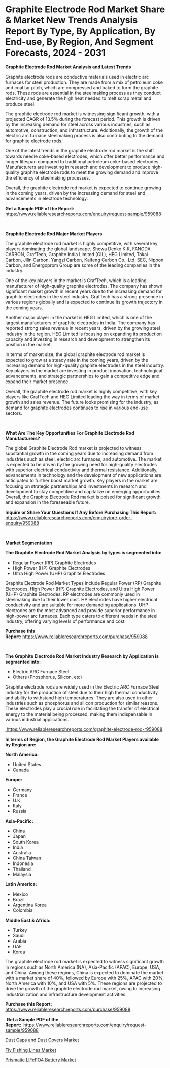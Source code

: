 <p><h1>Graphite Electrode Rod Market Share & Market New Trends Analysis Report By Type, By Application, By End-use, By Region, And Segment Forecasts, 2024 - 2031</h1></p><p><strong>Graphite Electrode Rod Market Analysis and Latest Trends</strong></p>
<p><p>Graphite electrode rods are conductive materials used in electric arc furnaces for steel production. They are made from a mix of petroleum coke and coal tar pitch, which are compressed and baked to form the graphite rods. These rods are essential in the steelmaking process as they conduct electricity and generate the high heat needed to melt scrap metal and produce steel.</p><p>The graphite electrode rod market is witnessing significant growth, with a projected CAGR of 13.5% during the forecast period. This growth is driven by the increasing demand for steel across various industries, such as automotive, construction, and infrastructure. Additionally, the growth of the electric arc furnace steelmaking process is also contributing to the demand for graphite electrode rods.</p><p>One of the latest trends in the graphite electrode rod market is the shift towards needle coke-based electrodes, which offer better performance and longer lifespan compared to traditional petroleum coke-based electrodes. Manufacturers are investing in research and development to produce high-quality graphite electrode rods to meet the growing demand and improve the efficiency of steelmaking processes.</p><p>Overall, the graphite electrode rod market is expected to continue growing in the coming years, driven by the increasing demand for steel and advancements in electrode technology.</p></p>
<p><strong>Get a Sample PDF of the Report:&nbsp;</strong> <a href="https://www.reliableresearchreports.com/enquiry/request-sample/959088">https://www.reliableresearchreports.com/enquiry/request-sample/959088</a></p>
<p>&nbsp;</p>
<p><strong>Graphite Electrode Rod Major Market Players</strong></p>
<p><p>The graphite electrode rod market is highly competitive, with several key players dominating the global landscape. Showa Denko K.K, FANGDA CARBON, GrafTech, Graphite India Limited (GIL), HEG Limited, Tokai Carbon, Jilin Carbon, Yangzi Carbon, Kaifeng Carbon Co., Ltd, SEC, Nippon Carbon, and Energoprom Group are some of the leading companies in the industry.</p><p>One of the key players in the market is GrafTech, which is a leading manufacturer of high-quality graphite electrodes. The company has shown significant market growth in recent years due to the increasing demand for graphite electrodes in the steel industry. GrafTech has a strong presence in various regions globally and is expected to continue its growth trajectory in the coming years.</p><p>Another major player in the market is HEG Limited, which is one of the largest manufacturers of graphite electrodes in India. The company has reported strong sales revenue in recent years, driven by the growing steel industry in the region. HEG Limited is focusing on expanding its production capacity and investing in research and development to strengthen its position in the market.</p><p>In terms of market size, the global graphite electrode rod market is expected to grow at a steady rate in the coming years, driven by the increasing demand for high-quality graphite electrodes in the steel industry. Key players in the market are investing in product innovation, technological advancements, and strategic partnerships to gain a competitive edge and expand their market presence.</p><p>Overall, the graphite electrode rod market is highly competitive, with key players like GrafTech and HEG Limited leading the way in terms of market growth and sales revenue. The future looks promising for the industry, as demand for graphite electrodes continues to rise in various end-use sectors.</p></p>
<p>&nbsp;</p>
<p><strong>What Are The Key Opportunities For Graphite Electrode Rod Manufacturers?</strong></p>
<p><p>The global Graphite Electrode Rod market is projected to witness substantial growth in the coming years due to increasing demand from industries such as steel, electric arc furnaces, and automotive. The market is expected to be driven by the growing need for high-quality electrodes with superior electrical conductivity and thermal resistance. Additionally, advancements in technology and the development of new applications are anticipated to further boost market growth. Key players in the market are focusing on strategic partnerships and investments in research and development to stay competitive and capitalize on emerging opportunities. Overall, the Graphite Electrode Rod market is poised for significant growth and expansion in the foreseeable future.</p></p>
<p><strong>Inquire or Share Your Questions If Any Before Purchasing This Report:</strong> <a href="https://www.reliableresearchreports.com/enquiry/pre-order-enquiry/959088">https://www.reliableresearchreports.com/enquiry/pre-order-enquiry/959088</a></p>
<p>&nbsp;</p>
<p><strong>Market Segmentation</strong></p>
<p><strong>The Graphite Electrode Rod Market Analysis by types is segmented into:</strong></p>
<p><ul><li>Regular Power (RP) Graphite Electrodes</li><li>High Power (HP) Graphite Electrodes</li><li>Ultra High Power (UHP) Graphite Electrodes</li></ul></p>
<p><p>Graphite Electrode Rod Market Types include Regular Power (RP) Graphite Electrodes, High Power (HP) Graphite Electrodes, and Ultra High Power (UHP) Graphite Electrodes. RP electrodes are commonly used in steelmaking due to their lower cost. HP electrodes have higher electrical conductivity and are suitable for more demanding applications. UHP electrodes are the most advanced and provide superior performance in high-power arc furnaces. Each type caters to different needs in the steel industry, offering varying levels of performance and cost.</p></p>
<p><strong>Purchase this Report:&nbsp;</strong><a href="https://www.reliableresearchreports.com/purchase/959088">https://www.reliableresearchreports.com/purchase/959088</a></p>
<p>&nbsp;</p>
<p><strong>The Graphite Electrode Rod Market Industry Research by Application is segmented into:</strong></p>
<p><ul><li>Electric ARC Furnace Steel</li><li>Others (Phosphorus, Silicon, etc)</li></ul></p>
<p><p>Graphite electrode rods are widely used in the Electric ARC Furnace Steel industry for the production of steel due to their high thermal conductivity and ability to withstand high temperatures. They are also used in other industries such as phosphorus and silicon production for similar reasons. These electrodes play a crucial role in facilitating the transfer of electrical energy to the material being processed, making them indispensable in various industrial applications.</p></p>
<p><a href="https://www.reliableresearchreports.com/graphite-electrode-rod-r959088">&nbsp;https://www.reliableresearchreports.com/graphite-electrode-rod-r959088</a></p>
<p><strong>In terms of Region, the Graphite Electrode Rod Market Players available by Region are:</strong></p>
<p>
    <p> <strong> North America: </strong>
        <ul>
            <li>United States</li>
            <li>Canada</li>
        </ul>
        </p> 
    <p> <strong> Europe: </strong>
        <ul>
            <li>Germany</li>
            <li>France</li>
            <li>U.K.</li>
            <li>Italy</li>
            <li>Russia</li>
        </ul>
        </p> 
    <p> <strong> Asia-Pacific: </strong>
        <ul>
            <li>China</li>
            <li>Japan</li>
            <li>South Korea</li>
            <li>India</li>
            <li>Australia</li>
            <li>China Taiwan</li>
            <li>Indonesia</li>
            <li>Thailand</li>
            <li>Malaysia</li>
        </ul>
        </p> 
    <p> <strong> Latin America: </strong>
        <ul>
            <li>Mexico</li>
            <li>Brazil</li>
            <li>Argentina Korea</li>
            <li>Colombia</li>
        </ul>
        </p> 
    <p> <strong> Middle East & Africa: </strong>
        <ul>
            <li>Turkey</li>
            <li>Saudi</li>
            <li>Arabia</li>
            <li>UAE</li>
            <li>Korea</li>
        </ul>
    </p>
    </p>
<p><p>The graphite electrode rod market is expected to witness significant growth in regions such as North America (NA), Asia-Pacific (APAC), Europe, USA, and China. Among these regions, China is expected to dominate the market with a market share of 40%, followed by Europe with 25%, APAC with 20%, North America with 10%, and USA with 5%. These regions are projected to drive the growth of the graphite electrode rod market, owing to increasing industrialization and infrastructure development activities.</p></p>
<p><strong>Purchase this Report: </strong><a href="https://www.reliableresearchreports.com/purchase/959088">https://www.reliableresearchreports.com/purchase/959088</a></p>
<p>&nbsp;<strong>Get a Sample PDF of the Report:&nbsp;&nbsp;</strong><a href="https://www.reliableresearchreports.com/enquiry/request-sample/959088">https://www.reliableresearchreports.com/enquiry/request-sample/959088</a></p>
<p><strong></strong></p>
<p><p><a href="https://www.linkedin.com/pulse/dust-caps-covers-market-outlook-industry-overview-forecast-jfc6f">Dust Caps and Dust Covers Market</a></p><p><a href="https://www.linkedin.com/pulse/fly-fishing-lines-market-size-outlook-forecast-2024-2031-oxkuf">Fly Fishing Lines Market</a></p><p><a href="https://www.linkedin.com/pulse/prismatic-lifepo4-battery-market-furnishes-information-share-3venf">Prismatic LiFePO4 Battery Market</a></p></p>